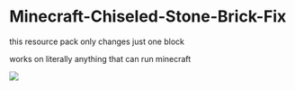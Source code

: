 # Minecraft-Chiseled-Stone-Brick-Fix
this resource pack only changes just one block

works on literally anything that can run minecraft

![](https://user-images.githubusercontent.com/67545942/234978431-c979ce87-0cb2-4d72-bffe-27d5cfffbaf5.png)
